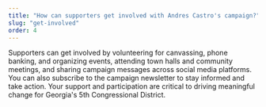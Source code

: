 ```yaml
---
title: "How can supporters get involved with Andres Castro's campaign?"
slug: "get-involved"
order: 4
---
```


Supporters can get involved by volunteering for canvassing, phone banking, and organizing events, attending town halls and community meetings, and sharing campaign messages across social media platforms. You can also subscribe to the campaign newsletter to stay informed and take action. Your support and participation are critical to driving meaningful change for Georgia's 5th Congressional District. 